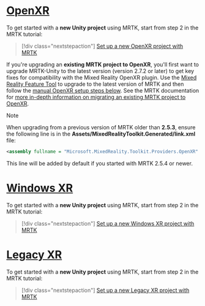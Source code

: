 # [OpenXR](#tab/openxr)

To get started with a **new Unity project** using MRTK, start from step 2 in the MRTK tutorial:

> [!div class="nextstepaction"]
> [Set up a new OpenXR project with MRTK](tutorials/mr-learning-base-02?tabs=openxr)

If you're upgrading an **existing MRTK project to OpenXR**, you'll first want to upgrade MRTK-Unity to the latest version (version 2.7.2 or later) to get key fixes for compatibility with the Mixed Reality OpenXR plugin.  Use the [Mixed Reality Feature Tool](../../welcome-to-mr-feature-tool.md) to upgrade to the latest version of MRTK and then follow the [manual OpenXR setup steps below](#manual-setup-without-mrtk). See the MRTK documentation for [more in-depth information on migrating an existing MRTK project to OpenXR](/windows/mixed-reality/mrtk-unity/configuration/getting-started-with-mrtk-and-xrsdk#configuring-mrtk-for-the-xr-sdk-pipeline).

> [!NOTE]
> When upgrading from a previous version of MRTK older than **2.5.3**, ensure the following line is in the **Assets/MixedRealityToolkit.Generated/link.xml** file:
>
> ```xml
> <assembly fullname = "Microsoft.MixedReality.Toolkit.Providers.OpenXR" preserve="all"/>
> ```
>
> This line will be added by default if you started with MRTK 2.5.4 or newer.

# [Windows XR](#tab/windowsxr)

To get started with a **new Unity project** using MRTK, start from step 2 in the MRTK tutorial:

> [!div class="nextstepaction"]
> [Set up a new Windows XR project with MRTK](tutorials/mr-learning-base-02?tabs=winxr)

# [Legacy XR](#tab/legacy)

To get started with a **new Unity project** using MRTK, start from step 2 in the MRTK tutorial:

> [!div class="nextstepaction"]
> [Set up a new Legacy XR project with MRTK](tutorials/mr-learning-base-02?tabs=wsa)